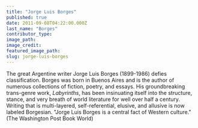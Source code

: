 ```yaml
---
title: "Jorge Luis Borges"
published: true
date: 2011-09-08T04:22:00.000Z
last_name: "Borges"
contributor_type:
image_path:
image_credit:
featured_image_path:
slug: jorge-luis-borges
---
```


The great Argentine writer Jorge Luis Borges (1899-1986) defies classification. Borges was born in Buenos Aires and is the author of numerous collections of fiction, poetry, and essays. His groundbreaking trans-genre work, _Labyrinths_, has been insinuating itself into the structure, stance, and very breath of world literature for well over half a century. Writing that is multi-layered, self-referential, elusive, and allusive is now labeled Borgesian. "Jorge Luis Borges is a central fact of Western culture." (The Washington Post Book World)

